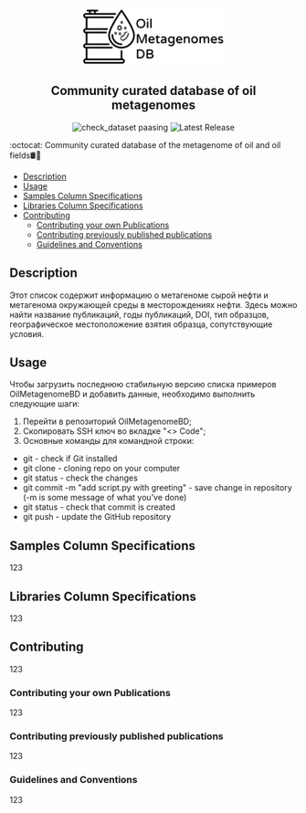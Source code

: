 <p align="center">
  <img src="image\git_img_top.png" width="250" height="100" />
</p>
<h2 align="center">Community curated database of oil metagenomes</h2>

<div align="center">
  
  ![check_dataset paasing](https://img.shields.io/badge/check__dataset-passing-brightgreen)
  ![Latest Release](https://img.shields.io/badge/Latest__Release-v0.1-orange)
  
</div>
 
:octocat: Community curated database of the metagenome of oil and oil fields🛢️🦠

+ [Description](https://github.com/agni-bioinformatics-lab/OilMetagenomesDB/blob/main/README.md#description)
+ [Usage](https://github.com/agni-bioinformatics-lab/OilMetagenomesDB/blob/main/README.md#usage)
+ [Samples Column Specifications](https://github.com/agni-bioinformatics-lab/OilMetagenomesDB/blob/main/README.md#samples-column-specifications)
+ [Libraries Column Specifications](https://github.com/agni-bioinformatics-lab/OilMetagenomesDB/blob/main/README.md#libraries-column-specifications)
+ [Contributing](https://github.com/agni-bioinformatics-lab/OilMetagenomesDB/blob/main/README.md#contributing)
  + [Contributing your own Publications](https://github.com/agni-bioinformatics-lab/OilMetagenomesDB/blob/main/README.md#contributing-your-own-publications)
  + [Contributing previously published publications](https://github.com/agni-bioinformatics-lab/OilMetagenomesDB/blob/main/README.md#contributing-previously-published-publications)
  + [Guidelines and Conventions](https://github.com/agni-bioinformatics-lab/OilMetagenomesDB/blob/main/README.md#guidelines-and-conventions)
  
## Description
Этот список содержит информацию о метагеноме сырой нефти и метагенома окружающей среды в месторождениях нефти. Здесь можно найти название публикаций, годы публикаций, DOI, тип образцов, географическое местоположение взятия образца, сопутствующие условия. 

## Usage
Чтобы загрузить последнюю стабильную версию списка примеров OilMetagenomeBD и добавить данные, необходимо выполнить следующие шаги:
1. Перейти в репозиторий OilMetagenomeBD;
2. Скопировать SSH ключ во вкладке "<> Code";
3. Основные команды для командной строки:
  * git - check if Git installed
  * git clone <link> - cloning repo on your computer
  * git status - check the changes
  * git commit -m "add script.py with greeting" - save change in repository (-m is some message of what you’ve done)
  * git status - check that commit is created 
  * git push - update the GitHub repository
## Samples Column Specifications
123
## Libraries Column Specifications
123
## Contributing
123
### Contributing your own Publications
123
### Contributing previously published publications
123
### Guidelines and Conventions
123
